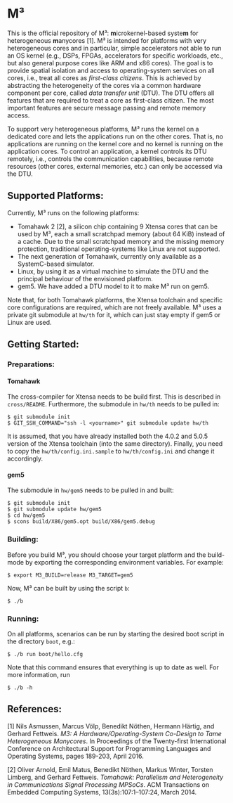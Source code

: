 M³
==

This is the official repository of M³: **m**icrokernel-based syste**m** for heterogeneous
**m**anycores [1]. M³ is intended for platforms with very heterogeneous cores and in particular,
simple accelerators not able to run an OS kernel (e.g., DSPs, FPGAs, accelerators for specific
workloads, etc., but also general purpose cores like ARM and x86 cores). The goal is to provide
spatial isolation and access to operating-system services on all cores, i.e., treat all cores as
*first-class citizens*. This is achieved by abstracting the heterogeneity of the cores via a common
hardware component per core, called *data transfer unit* (DTU). The DTU offers all features that are
required to treat a core as first-class citizen. The most important features are secure message
passing and remote memory access.

To support very heterogeneous platforms, M³ runs the kernel on a dedicated core and lets the
applications run on the other cores. That is, no applications are running on the kernel core and no
kernel is running on the application cores. To control an application, a kernel controls its DTU
remotely, i.e., controls the communication capabilities, because remote resources (other cores,
external memories, etc.) can only be accessed via the DTU.

Supported Platforms:
--------------------

Currently, M³ runs on the following platforms:

- Tomahawk 2 [2], a silicon chip containing 9 Xtensa cores that can be used by M³, each a small
  scratchpad memory (about 64 KiB) instead of a cache. Due to the small scratchpad memory and the
  missing memory protection, traditional operating-systems like Linux are not supported.
- The next generation of Tomahawk, currently only available as a SystemC-based simulator.
- Linux, by using it as a virtual machine to simulate the DTU and the principal behaviour of the
  envisioned platform.
- gem5. We have added a DTU model to it to make M³ run on gem5.

Note that, for both Tomahawk platforms, the Xtensa toolchain and specific core configurations are
required, which are not freely available. M³ uses a private git submodule at `hw/th` for it, which
can just stay empty if gem5 or Linux are used.

Getting Started:
----------------

### Preparations:

#### Tomahawk

The cross-compiler for Xtensa needs to be build first. This is described in
`cross/README`. Furthermore, the submodule in `hw/th` needs to be pulled in:

    $ git submodule init
    $ GIT_SSH_COMMAND="ssh -l <yourname>" git submodule update hw/th

It is assumed, that you have already installed both the 4.0.2 and 5.0.5 version of the Xtensa
toolchain (into the same directory). Finally, you need to copy the `hw/th/config.ini.sample` to
`hw/th/config.ini` and change it accordingly.

#### gem5

The submodule in `hw/gem5` needs to be pulled in and built:

    $ git submodule init
    $ git submodule update hw/gem5
    $ cd hw/gem5
    $ scons build/X86/gem5.opt build/X86/gem5.debug

### Building:

Before you build M³, you should choose your target platform and the build-mode by exporting the
corresponding environment variables. For example:

    $ export M3_BUILD=release M3_TARGET=gem5

Now, M³ can be built by using the script `b`:

    $ ./b

### Running:

On all platforms, scenarios can be run by starting the desired boot script in the directory `boot`,
e.g.:

    $ ./b run boot/hello.cfg

Note that this command ensures that everything is up to date as well. For more information, run

    $ ./b -h

References:
-----------

[1] Nils Asmussen, Marcus Völp, Benedikt Nöthen, Hermann Härtig, and Gerhard Fettweis. *M3: A
Hardware/Operating-System Co-Design to Tame Heterogeneous Manycores*. In Proceedings
of the Twenty-first International Conference on Architectural Support for Programming Languages and
Operating Systems, pages 189-203, April 2016.

[2] Oliver Arnold, Emil Matus, Benedikt Nöthen, Markus Winter, Torsten Limberg, and Gerhard
Fettweis. *Tomahawk: Parallelism and Heterogeneity in Communications Signal Processing MPSoCs*. ACM
Transactions on Embedded Computing Systems, 13(3s):107:1–107:24, March 2014.
